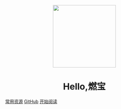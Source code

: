 <p align="center">
<img src="http://b-ssl.duitang.com/uploads/item/201512/31/20151231203118_XKiYy.thumb.700_0.jpeg" width="200" height="200"/>
</p>
<h1 align="center">Hello,燃宝</h1>

[常用资源](https://shimo.im/docs/MuiACIg1HlYfVxrj/)
[GitHub](https://github.com/Snailclimb/docsify-demo)
[开始阅读](#燃宝学习Java文档)




